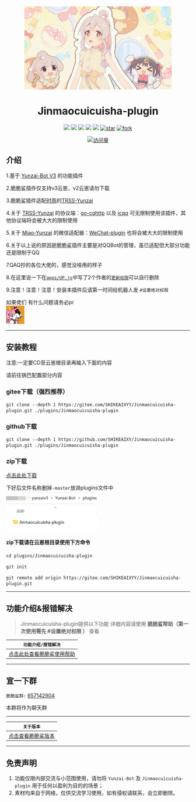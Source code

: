 <div align="center">
  <br>
    <img src="resources/肾虚的脆脆鲨/可爱.gif" width="80%">

  
<h1>Jinmaocuicuisha-plugin</h1>

</div>
<div align="center">

[![](https://img.shields.io/badge/version-v1.5.2-LightPink)](https://gitee.com/SHIKEAIXYY/Jinmaocuicuisha-plugin/blob/master/resources/markdown/Plugin%20version.md)
[![](https://img.shields.io/badge/Author-脆脆鲨-red)](https://gitee.com/JMCCS)
[![](https://img.shields.io/badge/Author-小雨-red)](https://gitee.com/SHIKEAIXY)
[![](https://img.shields.io/badge/website.copyright-2023.1.01-present-blue)](https://ccsxy.netlify.app)
[![](https://img.shields.io/badge/Yunzai-v3-yellow)](https://gitee.com/Le-niao/Yunzai-Bot)
<a href='https://gitee.com/SHIKEAIXYY/Jinmaocuicuisha-plugin/stargazers'><img src='https://gitee.com/SHIKEAIXYY/Jinmaocuicuisha-plugin/badge/star.svg?theme=dark' alt='star'></img></a>
<a href='https://gitee.com/SHIKEAIXYY/Jinmaocuicuisha-plugin/members'><img src='https://gitee.com/SHIKEAIXYY/Jinmaocuicuisha-plugin/badge/fork.svg?theme=dark' alt='fork'></img></a>

[![访问量](https://profile-counter.glitch.me/jinmaocuicuisha/count.svg)](https://gitee.com/SHIKEAIXYY/Jinmaocuicuisha-plugin)

</div>


## 介绍

1.基于 [Yunzai-Bot V3](https://gitee.com/Le-niao/Yunzai-Bot) 的功能插件

2.脆脆鲨插件仅支持v3云崽，v2云崽请勿下载

3.脆脆鲨插件适配[时雨](https://gitee.com/TimeRainStarSky)的[TRSS-Yunzai](https://gitee.com/TimeRainStarSky/Yunzai)

4.关于 [TRSS-Yunzai](https://gitee.com/TimeRainStarSky/Yunzai) 的协议端：[go-cqhttp](https://github.com/Mrs4s/go-cqhttp) 以及 [icqq](https://github.com/icqqjs/icqq) 可无限制使用该插件，其他协议端将会被大大的限制使用

5.关于 [Miao-Yunzai](https://gitee.com/yoimiya-kokomi/Miao-Yunzai) 的微信适配器：[WeChat-plugin](https://gitee.com/Zyy955/WeChat-plugin) 也将会被大大的限制使用

6.关于以上说的原因是脆脆鲨插件主要是对QQBot的管理，虽已适配但大部分功能还是限制于QQ

7.QAQ抄的各位大佬的，感觉没啥用的样子

8.在这里说一下在[`apps/UP.js`](https://gitee.com/SHIKEAIXYY/Jinmaocuicuisha-plugin/blob/master/apps/UP.js)中写了2个作者的[`更新权限`](https://gitee.com/SHIKEAIXYY/Jinmaocuicuisha-plugin/blob/master/resources/%E8%82%BE%E8%99%9A%E7%9A%84%E8%84%86%E8%84%86%E9%B2%A8/up%E6%9D%83%E9%99%90.png)可以自行删除

9.注意！注意！注意！安装本插件后请第一时间给机器人发 `#设置绝对权限`

  如果佬们 有什么问题请务必pr
<br>
    <img src="resources/肾虚的脆脆鲨/可爱吗.gif" width="10%">

---

## 安装教程

注意:一定要CD至云崽根目录再输入下面的内容

请前往锅巴配置部分内容

### gitee下载（强烈推荐）
```
git clone --depth 1 https://gitee.com/SHIKEAIXYY/Jinmaocuicuisha-plugin.git ./plugins/Jinmaocuicuisha-plugin
```
### github下载
```
git clone --depth 1 https://github.com/SHIKEAIXY/Jinmaocuicuisha-plugin.git ./plugins/Jinmaocuicuisha-plugin
```
### zip下载

[点击此处下载](https://gitee.com/SHIKEAIXYY/Jinmaocuicuisha-plugin/repository/archive/master.zip)

下好后文件名称删掉`-master`放进plugins文件中
<br>
    <img src="resources/肾虚的脆脆鲨/ljjc.png" width="50%">

#### zip下载请在云崽根目录使用下方命令

```
cd plugins/Jinmaocuicuisha-plugin
```
```
git init
```
```
git remote add origin https://gitee.com/SHIKEAIXYY/Jinmaocuicuisha-plugin.git
```

---

## 功能介绍&报错解决

> Jinmaocuicuisha-plugin提供以下功能
> 详细内容请使用 **脆脆鲨帮助（第一次使用需先 #设置绝对权限 ）**  查看

| `功能介绍/报错解决`|
| ------------- |
|[点击此处查看脆脆鲨使用帮助](https://gitee.com/SHIKEAIXYY/Jinmaocuicuisha-plugin/tree/master/resources/markdown)|

---
 
## 宣一下群
`脆脆鲨群:` [657142904](https://jq.qq.com/?_wv=1027&k=PrOc8Qp4)

本群将作为聊天群

---

| `关于版本`|
| ------------- |
|[点击查看脆脆鲨版本](https://gitee.com/SHIKEAIXYY/Jinmaocuicuisha-plugin/blob/master/resources/markdown/Plugin%20version.md)|

---

## 免责声明

1. 功能仅限内部交流与小范围使用，请勿将 `Yunzai-Bot` 及 `Jinmaocuicuisha-plugin` 用于任何以盈利为目的的场景；
2. 素材均来自于网络，仅供交流学习使用，如有侵权请联系，会立即删除。
